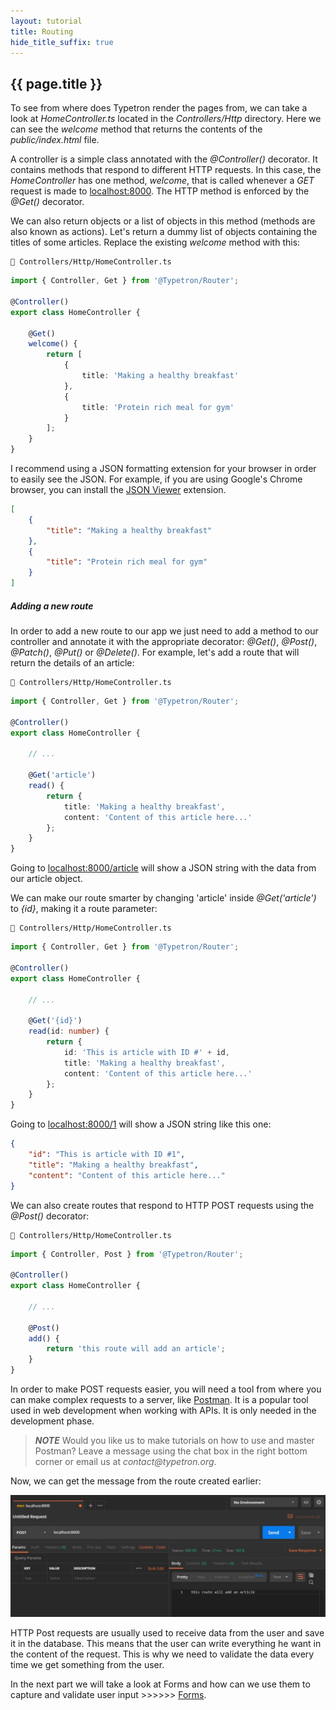 ```yaml
---
layout: tutorial
title: Routing
hide_title_suffix: true
---
```


## {{ page.title }}

To see from where does Typetron render the pages from, we can take a look at _HomeController.ts_ located in
the _Controllers/Http_ directory. Here we can see the _welcome_ method that returns the contents of the
_public/index.html_ file.

A controller is a simple class annotated with the _@Controller()_ decorator. It contains methods that 
respond to different HTTP requests. In this case, the _HomeController_ has one method, _welcome_, that is
called whenever a _GET_ request is made to [localhost:8000](http://localhost:8000). The HTTP method is 
enforced by the _@Get()_ decorator.

We can also return objects or a list of objects in this method (methods are also known as actions). 
Let's return a dummy list of objects containing the titles of some articles. Replace the existing _welcome_ method with
this:

```file-path
📁 Controllers/Http/HomeController.ts
```
```ts
import { Controller, Get } from '@Typetron/Router';

@Controller()
export class HomeController {

    @Get()
    welcome() {
        return [
            {
                title: 'Making a healthy breakfast'
            },
            {
                title: 'Protein rich meal for gym'
            }
        ];
    }
}
```
I recommend using a JSON formatting extension for your browser in order to easily see the JSON.
For example, if you are using Google's Chrome browser, you can install the [JSON Viewer](https://chrome.google.com/webstore/detail/json-viewer/gbmdgpbipfallnflgajpaliibnhdgobh)
extension.

```json
[
    {
        "title": "Making a healthy breakfast"
    },
    {
        "title": "Protein rich meal for gym"
    }
]
```

##### Adding a new route

In order to add a new route to our app we just need to add a method to our controller and annotate it with the 
appropriate decorator: _@Get()_, _@Post()_, _@Patch()_, _@Put()_ or _@Delete()_. For example, let's add a route that will return the details of an article:
 
```file-path
📁 Controllers/Http/HomeController.ts
```
```ts
import { Controller, Get } from '@Typetron/Router';

@Controller()
export class HomeController {

    // ...

    @Get('article')
    read() {
        return {
            title: 'Making a healthy breakfast',
            content: 'Content of this article here...'
        };
    }
}
```

Going to [localhost:8000/article](http://localhost:8000/article) will show a JSON string with the data from
our article object.

We can make our route smarter by changing 'article' inside _@Get('article')_ to _{id}_, making it a 
route parameter: 

```file-path
📁 Controllers/Http/HomeController.ts
```
```ts
import { Controller, Get } from '@Typetron/Router';

@Controller()
export class HomeController {

    // ...

    @Get('{id}')
    read(id: number) {
        return {
            id: 'This is article with ID #' + id,
            title: 'Making a healthy breakfast',
            content: 'Content of this article here...'
        };
    }
}
```

Going to [localhost:8000/1](http://localhost:8000/1) will show a JSON string like this one:
```json
{
    "id": "This is article with ID #1",
    "title": "Making a healthy breakfast",
    "content": "Content of this article here..."
}
```

We can also create routes that respond to HTTP POST requests using the _@Post()_ decorator: 

```file-path
📁 Controllers/Http/HomeController.ts
```
```ts
import { Controller, Post } from '@Typetron/Router';

@Controller()
export class HomeController {

    // ...

    @Post()
    add() {
        return 'this route will add an article';
    }
}
```
In order to make POST requests easier, you will need a tool from where you can make complex requests to a server, like 
[Postman](https://getpostman.com/). It is a popular tool used in web development when working with APIs.
It is only needed in the development phase.

> _**NOTE**_ Would you like us to make tutorials on how to use and master Postman? Leave a message using the 
> chat box in the right bottom corner or email us at _contact@typetron.org_. 
    
Now, we can get the message from the route created earlier:

<p align="center" class="window">
  <img src="/images/tutorials/blog/post-request.jpg" />
</p>

HTTP Post requests are usually used to receive data from the user and save it in the database. This means that the user
can write everything he want in the content of the request. This is why we need to validate the data every time we get
something from the user.
 
In the next part we will take a look at Forms and how can we use them to capture and validate user 
input >>>>>> [Forms](forms).

